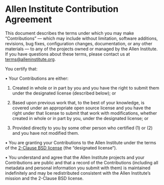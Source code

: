 # Allen Institute Contribution Agreement

This document describes the terms under which you may make “Contributions” —
which may include without limitation, software additions, revisions, bug fixes, configuration changes,
documentation, or any other materials — to any of the projects owned or managed by the Allen Institute.
If you have questions about these terms, please contact us at terms@alleninstitute.org.

You certify that:

•	Your Contributions are either:

1.	Created in whole or in part by you and you have the right to submit them under the designated license
(described below); or
2.	Based upon previous work that, to the best of your knowledge, is covered under an appropriate
open source license and you have the right under that license to submit that work with modifications,
whether created in whole or in part by you, under the designated license; or

3.	Provided directly to you by some other person who certified (1) or (2) and you have not modified them.

•	You are granting your Contributions to the Allen Institute under the terms of the [2-Clause BSD license](https://opensource.org/licenses/BSD-2-Clause)
(the “designated license”).

•	You understand and agree that the Allen Institute projects and your Contributions are public and that
a record of the Contributions (including all metadata and personal information you submit with them) is
maintained indefinitely and may be redistributed consistent with the Allen Institute’s mission and the
2-Clause BSD license.
